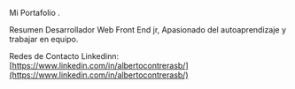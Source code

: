 Mi Portafolio .

Resumen
Desarrollador Web Front End jr, Apasionado del autoaprendizaje y trabajar en equipo.

Redes de Contacto
Linkedinn: [https://www.linkedin.com/in/albertocontrerasb/](https://www.linkedin.com/in/albertocontrerasb/)
